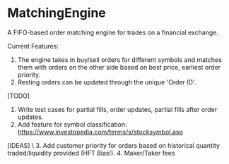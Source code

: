 # MatchingEngine
A FIFO-based order matching engine for trades on a financial exchange.

Current Features: 
1. The engine takes in buy/sell orders for different symbols and matches them with orders on the other side based on best price, earliest order priority.
2. Resting orders can be updated through the unique 'Order ID'.

[TODO]
1. Write test cases for partial fills, order updates, partial fills after order updates.
2. Add feature for symbol classification: https://www.investopedia.com/terms/s/stocksymbol.asp

[IDEAS] \\
3. Add customer priority for orders based on historical quantity traded/liquidity provided (HFT Bias!).
4. Maker/Taker fees
